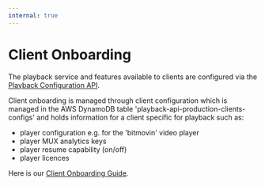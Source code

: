```yaml
---
internal: true
---
```


# Client Onboarding

The playback service and features available to clients are configured via the [Playback Configuration API](../reference/Playback-Configuration-API.yaml).

Client onboarding is managed through client configuration which is managed in the AWS DynamoDB table 'playback-api-production-clients-configs' and holds
information for a client specific for playback such as:

- player configuration e.g. for the 'bitmovin' video player
- player MUX analytics keys
- player resume capability (on/off)
- player licences

Here is our [Client Onboarding Guide](https://streamuk.atlassian.net/wiki/spaces/DEV/pages/3792502785/Client+Onboarding).
